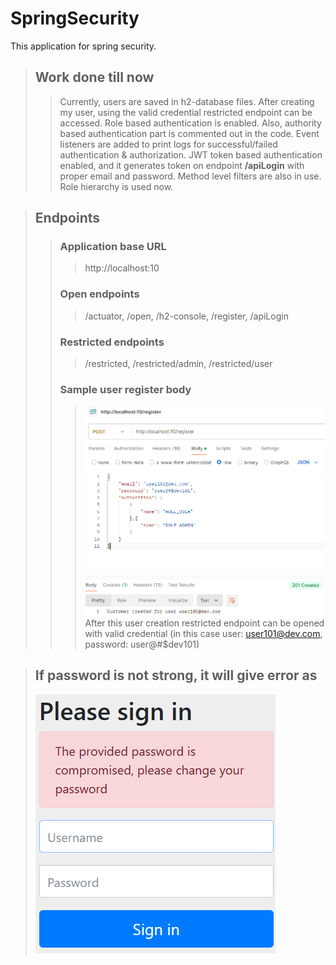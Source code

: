 # SpringSecurity

This application for spring security.

> ## Work done till now
> > Currently, users are saved in h2-database files.
After creating my user, using the valid credential restricted endpoint can be accessed. 
Role based authentication is enabled. Also, authority based authentication part is commented out in the code. 
Event listeners are added to print logs for successful/failed authentication & authorization. 
JWT token based authentication enabled, and it generates token on endpoint **/apiLogin** with proper email and password. 
Method level filters are also in use. Role hierarchy is used now.

> ## Endpoints
> > ### Application base URL
> > > http://localhost:10
> > ### Open endpoints
> > > /actuator, /open, /h2-console, /register, /apiLogin
> > ### Restricted endpoints
> > > /restricted, /restricted/admin, /restricted/user
> > ### Sample user register body 
> > > ![img_1.png](img_1.png)
> > >  After this user creation restricted endpoint can be opened with valid credential (in this case user: user101@dev.com, password: user@#$dev101)

> ## If password is not strong, it will give error as 
> ![img.png](img.png)